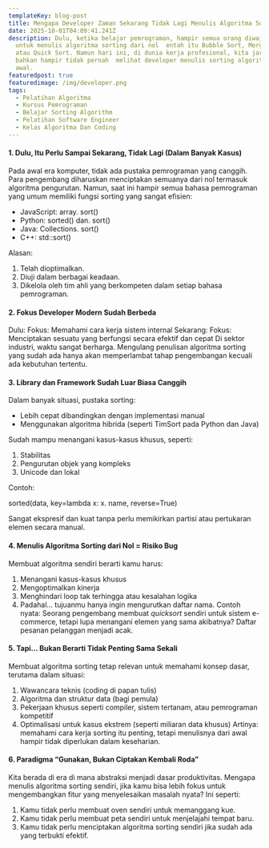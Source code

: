 ```yaml
---
templateKey: blog-post
title: Mengapa Developer Zaman Sekarang Tidak Lagi Menulis Algoritma Sorting dari Nol
date: 2025-10-01T04:09:41.241Z
description: Dulu, ketika belajar pemrograman, hampir semua orang diwajibkan
  untuk menulis algoritma sorting dari nol  entah itu Bubble Sort, Merge Sort,
  atau Quick Sort. Namun hari ini, di dunia kerja profesional, kita jarang
  bahkan hampir tidak pernah  melihat developer menulis sorting algoritma dari
  awal.
featuredpost: true
featuredimage: /img/developer.png
tags:
  - Pelatihan Algoritma
  - Kursus Pemrograman
  - Belajar Sorting Algorithm
  - Pelatihan Software Engineer
  - Kelas Algoritma Dan Coding
---
```

#### 1. Dulu, Itu Perlu Sampai Sekarang, Tidak Lagi (Dalam Banyak Kasus)

Pada awal era komputer, tidak ada pustaka pemrograman yang canggih. Para pengembang diharuskan menciptakan semuanya dari nol termasuk algoritma pengurutan. Namun, saat ini hampir semua bahasa pemrograman yang umum memiliki fungsi sorting yang sangat efisien:

* JavaScript: array. sort()
* Python: sorted() dan. sort()
* Java: Collections. sort()
* C++: std::sort()

Alasan:

1. Telah dioptimalkan.
2. Diuji dalam berbagai keadaan.
3. Dikelola oleh tim ahli yang berkompeten dalam setiap bahasa pemrograman.

#### 2. Fokus Developer Modern Sudah Berbeda

Dulu:
Fokus: Memahami cara kerja sistem internal
Sekarang:
Fokus: Menciptakan sesuatu yang berfungsi secara efektif dan cepat
Di sektor industri, waktu sangat berharga. Mengulang penulisan algoritma sorting yang sudah ada hanya akan memperlambat tahap pengembangan kecuali ada kebutuhan tertentu.

#### 3. Library dan Framework Sudah Luar Biasa Canggih

Dalam banyak situasi, pustaka sorting:

* Lebih cepat dibandingkan dengan implementasi manual
* Menggunakan algoritma hibrida (seperti TimSort pada Python dan Java)

Sudah mampu menangani kasus-kasus khusus, seperti:

1. Stabilitas
2. Pengurutan objek yang kompleks
3. Unicode dan lokal

Contoh:

sorted(data, key=lambda x: x. name, reverse=True)

Sangat ekspresif dan kuat tanpa perlu memikirkan partisi atau pertukaran elemen secara manual.

#### 4. Menulis Algoritma Sorting dari Nol = Risiko Bug

Membuat algoritma sendiri berarti kamu harus:

1. Menangani kasus-kasus khusus
2. Mengoptimalkan kinerja
3. Menghindari loop tak terhingga atau kesalahan logika
4. Padahal… tujuanmu hanya ingin mengurutkan daftar nama.
   Contoh nyata:
   Seorang pengembang membuat *quicksort* sendiri untuk sistem e-commerce, tetapi lupa menangani elemen yang sama akibatnya? Daftar pesanan pelanggan menjadi acak.

#### 5. Tapi… Bukan Berarti Tidak Penting Sama Sekali

Membuat algoritma sorting tetap relevan untuk memahami konsep dasar, terutama dalam situasi:

1. Wawancara teknis (coding di papan tulis)
2. Algoritma dan struktur data (bagi pemula)
3. Pekerjaan khusus seperti compiler, sistem tertanam, atau pemrograman kompetitif
4. Optimalisasi untuk kasus ekstrem (seperti miliaran data khusus)
   Artinya: memahami cara kerja sorting itu penting, tetapi menulisnya dari awal hampir tidak diperlukan dalam keseharian.

#### 6. Paradigma “Gunakan, Bukan Ciptakan Kembali Roda”

Kita berada di era di mana abstraksi menjadi dasar produktivitas.
Mengapa menulis algoritma sorting sendiri, jika kamu bisa lebih fokus untuk mengembangkan fitur yang menyelesaikan masalah nyata?
Ini seperti:

1. Kamu tidak perlu membuat oven sendiri untuk memanggang kue.
2. Kamu tidak perlu membuat peta sendiri untuk menjelajahi tempat baru.
3. Kamu tidak perlu menciptakan algoritma sorting sendiri jika sudah ada yang terbukti efektif.